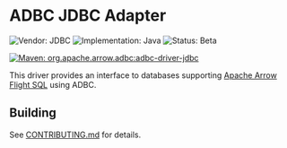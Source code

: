 <!---
  Licensed to the Apache Software Foundation (ASF) under one
  or more contributor license agreements.  See the NOTICE file
  distributed with this work for additional information
  regarding copyright ownership.  The ASF licenses this file
  to you under the Apache License, Version 2.0 (the
  "License"); you may not use this file except in compliance
  with the License.  You may obtain a copy of the License at

    http://www.apache.org/licenses/LICENSE-2.0

  Unless required by applicable law or agreed to in writing,
  software distributed under the License is distributed on an
  "AS IS" BASIS, WITHOUT WARRANTIES OR CONDITIONS OF ANY
  KIND, either express or implied.  See the License for the
  specific language governing permissions and limitations
  under the License.
-->

# ADBC JDBC Adapter

![Vendor: JDBC](https://img.shields.io/badge/vendor-JDBC-blue?style=flat-square)
![Implementation: Java](https://img.shields.io/badge/language-Java-violet?style=flat-square)
![Status: Beta](https://img.shields.io/badge/status-beta-yellow?style=flat-square)

[![Maven: org.apache.arrow.adbc:adbc-driver-jdbc](https://img.shields.io/maven-central/v/org.apache.arrow.adbc/adbc-driver-jdbc)](https://mvnrepository.com/artifact/org.apache.arrow.adbc/adbc-driver-jdbc)

This driver provides an interface to databases supporting
[Apache Arrow Flight SQL](https://arrow.apache.org/docs/format/FlightSql.html) using ADBC.

## Building

See [CONTRIBUTING.md](../../../CONTRIBUTING.md) for details.

